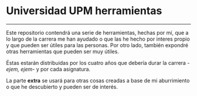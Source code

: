 # Universidad UPM herramientas

* * *

Este repositorio contendrá una serie de herramientas, hechas por mí, que a lo largo de la carrera me han ayudado o que las he hecho por interes propio y que pueden ser útiles para las personas.
Por otro lado, también expondré otras herramientas que pueden ser muy útiles.

Éstas estarán distribuidas por los cuatro años que debería durar la carrera -*ejem, ejem*- y por cada asignatura.

La parte **extra** se usará para otras cosas creadas a base de mi aburrimiento o que he descubierto y pueden ser de interés.
